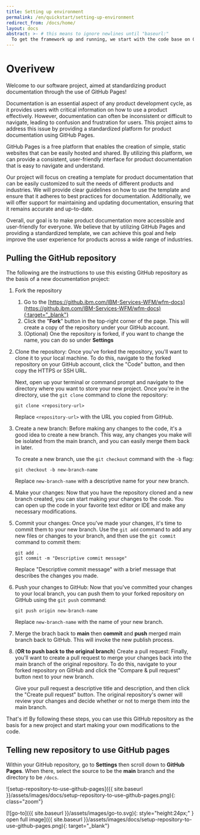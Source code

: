 ```yaml
---
title: Setting up environment
permalink: /en/quickstart/setting-up-environment
redirect_from: /docs/home/
layout: docs
abstract: >- # this means to ignore newlines until "baseurl:"
  To get the framework up and running, we start with the code base on GitHub. The framwork itself are bodies of prewritten code used by developers to create documentation related to their project.
---
```


# Overivew

Welcome to our software project, aimed at standardizing product documentation through the use of GitHub Pages!

Documentation is an essential aspect of any product development cycle, as it provides users with critical information on how to use a product effectively. However, documentation can often be inconsistent or difficult to navigate, leading to confusion and frustration for users. This project aims to address this issue by providing a standardized platform for product documentation using GitHub Pages.

GitHub Pages is a free platform that enables the creation of simple, static websites that can be easily hosted and shared. By utilizing this platform, we can provide a consistent, user-friendly interface for product documentation that is easy to navigate and understand.

Our project will focus on creating a template for product documentation that can be easily customized to suit the needs of different products and industries. We will provide clear guidelines on how to use the template and ensure that it adheres to best practices for documentation. Additionally, we will offer support for maintaining and updating documentation, ensuring that it remains accurate and up-to-date.

Overall, our goal is to make product documentation more accessible and user-friendly for everyone. We believe that by utilizing GitHub Pages and providing a standardized template, we can achieve this goal and help improve the user experience for products across a wide range of industries.

## Pulling the GitHub repository

The following are the instructions to use this existing GitHub repository as the basis of a new documentation project:

1. Fork the repository
   1. Go to the [https://github.ibm.com/IBM-Services-WFM/wfm-docs](https://github.ibm.com/IBM-Services-WFM/wfm-docs){:target="_blank"}
   2. Click the "**Fork**" button in the top-right corner of the page. This will create a copy of the repository under your GitHub account.
   3. (Optional) One the repository is forked, if you want to change the name, you can do so under **Settings**

2. Clone the repository: Once you've forked the repository, you'll want to clone it to your local machine. To do this, navigate to the forked repository on your GitHub account, click the "Code" button, and then copy the HTTPS or SSH URL.

   Next, open up your terminal or command prompt and navigate to the directory where you want to store your new project. Once you're in the directory, use the `git clone` command to clone the repository:

   ```
   git clone <repository-url>
   ```

   Replace `<repository-url>` with the URL you copied from GitHub.

3. Create a new branch: Before making any changes to the code, it's a good idea to create a new branch. This way, any changes you make will be isolated from the main branch, and you can easily merge them back in later.

   To create a new branch, use the `git checkout` command with the `-b` flag:

   ```
   git checkout -b new-branch-name
   ```

   Replace `new-branch-name` with a descriptive name for your new branch.

4. Make your changes: Now that you have the repository cloned and a new branch created, you can start making your changes to the code. You can open up the code in your favorite text editor or IDE and make any necessary modifications.

5. Commit your changes: Once you've made your changes, it's time to commit them to your new branch. Use the `git add` command to add any new files or changes to your branch, and then use the `git commit` command to commit them:

   ```
   git add .
   git commit -m "Descriptive commit message"
   ```

   Replace "Descriptive commit message" with a brief message that describes the changes you made.

6. Push your changes to GitHub: Now that you've committed your changes to your local branch, you can push them to your forked repository on GitHub using the `git push` command:

   ```
   git push origin new-branch-name
   ```

   Replace `new-branch-name` with the name of your new branch.

7. Merge the brach back to **main** then **commit** and **push** merged main branch back to GitHub.  This will invoke the new publish process.

8. (**OR to push back to the original branch**) Create a pull request: Finally, you'll want to create a pull request to merge your changes back into the main branch of the original repository. To do this, navigate to your forked repository on GitHub and click the "Compare & pull request" button next to your new branch. 

   Give your pull request a descriptive title and description, and then click the "Create pull request" button. The original repository's owner will review your changes and decide whether or not to merge them into the main branch.

That's it! By following these steps, you can use this GitHub repository as the basis for a new project and start making your own modifications to the code.

## Telling new repository to use GitHub pages

Within your GitHub repository, go to **Settings** then scroll down to **GitHub Pages**.  When there, select the source to be the **main** branch and the directory to be `/docs`. 

![setup-repository-to-use-github-pages]({{ site.baseurl }}/assets/images/docs/setup-repository-to-use-github-pages.png){: class="zoom"}

[![go-to]({{ site.baseurl }}/assets/images/go-to.svg){: style="height:24px;" } open full image]({{ site.baseurl }}/assets/images/docs/setup-repository-to-use-github-pages.png){: target="_blank"}
 